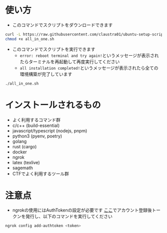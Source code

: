 # 使い方

- このコマンドでスクリプトをダウンロードできます
```sh
curl -L https://raw.githubusercontent.com/claustra01/ubuntu-setup-scripts/main/all_in_one.sh -o all_in_one.sh
chmod +x all_in_one.sh
```

- このコマンドでスクリプトを実行できます
    - `error: reboot terminal and try again!`というメッセージが表示されたらターミナルを再起動して再度実行してください
    - `all installation completed!`というメッセージが表示されたら全ての環境構築が完了しています
```sh
./all_in_one.sh
```


# インストールされるもの
- よく利用するコマンド群
- c/c++ (build-essential)
- javascript/typescript (nodejs, pnpm)
- python3 (pyenv, poetry)
- golang
- rust (cargo)
- docker
- ngrok
- latex (texlive)
- sagemath
- CTFでよく利用するツール群


# 注意点

- ngrokの使用にはAuthTokenの設定が必要です
[ここ](https://ngrok.com/)でアカウント登録後トークンを発行し、以下のコマンドを実行してください
```sh
ngrok config add-authtoken <token>
```
